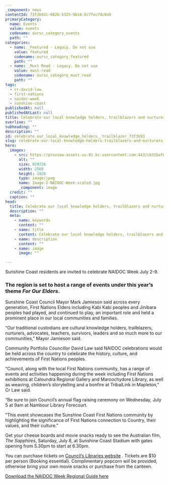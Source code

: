 ```yaml
---
_component: news
contentId: 73f3b93c-682b-5325-9b16-5c7fec7dc0a9
primaryCategory:
  name: Events
  value: events
  codename: oursc_category_events
  path: ""
categories:
  - name: _Featured - Legacy. Do not use
    value: featured
    codename: oursc_category_featured
    path: ""
  - name: _Must Read - Legacy. Do not use
    value: must-read
    codename: oursc_category_must_read
    path: ""
tags:
  - cr-david-law
  - first-nations
  - naidoc-week
  - sunshine-coast
publishedAt: null
publishedAtLast: null
title: Celebrate our local knowledge holders, trailblazers and nurturers
overline: ""
subheading: ""
description: ""
id: celebrate_our_local_knowledge_holders__trailblazer_73f3b93
slug: celebrate-our-local-knowledge-holders-trailblazers-and-nurturers
hero:
  images:
    - src: https://preview-assets-us-01.kc-usercontent.com:443/c631baf8-1b46-001f-580c-d0001b68b4a8/bae37c4d-1f0a-43e9-83da-ccf7f47d756a/Image-2-NAIDOC-Week-scaled.jpg
      alt: ""
      size: 929726
      width: 2560
      height: 1920
      type: image/jpeg
      name: Image-2-NAIDOC-Week-scaled.jpg
      _component: image
  credit: ""
  caption: ""
head:
  title: Celebrate our local knowledge holders, trailblazers and nurturers
  description: ""
  meta:
    - name: keywords
      content: ""
    - name: title
      content: Celebrate our local knowledge holders, trailblazers and nurturers
    - name: description
      content: ""
    - name: image
      image: ""

---
```

Sunshine Coast residents are invited to celebrate NAIDOC Week July 2-9.

### The region is set to host a range of events under this year’s theme *For Our Elders*.

Sunshine Coast Council Mayor Mark Jamieson said across every generation, First Nations Elders including Kabi Kabi peoples and Jinibara peoples had played, and continued to play, an important role and held a prominent place in our local communities and families.

“Our traditional custodians are cultural knowledge holders, trailblazers, nurturers, advocates, teachers, survivors, leaders and so much more to our communities,” Mayor Jamieson said.

Community Portfolio Councillor David Law said NAIDOC celebrations would be held across the country to celebrate the history, culture, and achievements of First Nations peoples.

“Council, along with the local First Nations community, has a range of events and activities happening during the week including First Nations exhibitions at Caloundra Regional Gallery and Maroochydore Library, as well as weaving, children’s storytelling and a bonfire at TribalLink in Mapleton,” Cr Law said.

“Be sure to join Council’s annual flag raising ceremony on Wednesday, July 5 at 9am at Nambour Library Forecourt.

“This event showcases the Sunshine Coast First Nations community by highlighting the significance of First Nations connection to Country, their values, and their culture.”

Get your cheese boards and movie snacks ready to see the Australian film, *The Sapphires*, Saturday, July 8, at Sunshine Coast Stadium with gates opening from 5.30pm to start at 6.30pm.

You can purchase tickets on [Council’s Libraries website](https://library.sunshinecoast.qld.gov.au/whats-on/see-the-sapphires-at-the-outdoor-cinema/)
. Tickets are $10 per person (Booking essential). Complimentary popcorn will be provided, otherwise bring your own movie snacks or purchase from the canteen. 

[Download the NAIDOC Week Regional Guide here](https://www.sunshinecoast.qld.gov.au/living-and-community/first-nations-partnerships/first-nations-events/naidoc)
